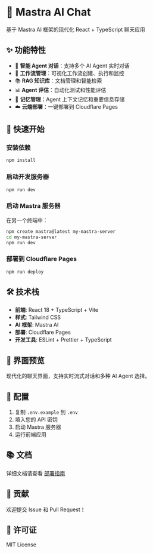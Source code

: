 # 🤖 Mastra AI Chat

基于 Mastra AI 框架的现代化 React + TypeScript 聊天应用

## ✨ 功能特性

- 🤖 **智能 Agent 对话**：支持多个 AI Agent 实时对话
- 🔄 **工作流管理**：可视化工作流创建、执行和监控
- 📚 **RAG 知识库**：文档管理和智能检索
- 📊 **Agent 评估**：自动化测试和性能评估
- 🧠 **记忆管理**：Agent 上下文记忆和重要信息存储
- ☁️ **云端部署**：一键部署到 Cloudflare Pages

## 🚀 快速开始

### 安装依赖

```bash
npm install
```

### 启动开发服务器

```bash
npm run dev
```

### 启动 Mastra 服务器

在另一个终端中：

```bash
npm create mastra@latest my-mastra-server
cd my-mastra-server
npm run dev
```

### 部署到 Cloudflare Pages

```bash
npm run deploy
```

## 🛠️ 技术栈

- **前端**: React 18 + TypeScript + Vite
- **样式**: Tailwind CSS
- **AI 框架**: Mastra AI
- **部署**: Cloudflare Pages
- **开发工具**: ESLint + Prettier + TypeScript

## 📱 界面预览

现代化的聊天界面，支持实时流式对话和多种 AI Agent 选择。

## 🔧 配置

1. 复制 `.env.example` 到 `.env`
2. 填入您的 API 密钥
3. 启动 Mastra 服务器
4. 运行前端应用

## 📚 文档

详细文档请查看 [部署指南](./docs/deployment-guide.md)

## 🤝 贡献

欢迎提交 Issue 和 Pull Request！

## 📄 许可证

MIT License
